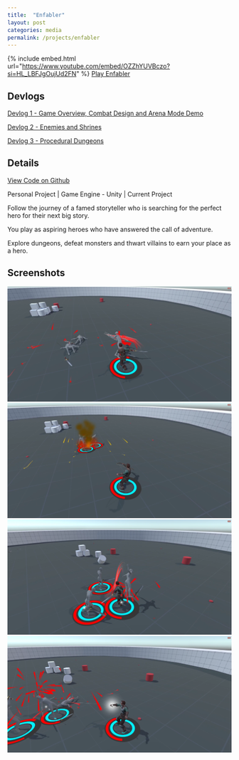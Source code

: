 ```yaml
---
title:  "Enfabler"
layout: post
categories: media
permalink: /projects/enfabler
---
```


{% include embed.html url="https://www.youtube.com/embed/OZZhYUVBczo?si=HL_LBFJgOujUd2FN" %}
[Play Enfabler](https://andrewjscott02.itch.io/enfabler)

## Devlogs

[Devlog 1 - Game Overview, Combat Design and Arena Mode Demo](https://andrewscott02.github.io/enfabler1/)

[Devlog 2 - Enemies and Shrines](https://andrewscott02.github.io/enfabler2/)

[Devlog 3 - Procedural Dungeons](https://andrewscott02.github.io/enfabler3/)

## Details

[View Code on Github](https://github.com/andrewscott02/Enfabler)

Personal Project | Game Engine - Unity | Current Project

<p>
  Follow the journey of a famed storyteller who is searching for the perfect hero for their next big story.
</p>

<p>
  You play as aspiring heroes who have answered the call of adventure.
</p>

<p>
  Explore dungeons, defeat monsters and thwart villains to earn your place as a hero.
</p>

## Screenshots

<img src="https://raw.githubusercontent.com/andrewscott02/andrewscott02.github.io/master/_posts/Images/Enfabler%20(8).png">
<img src="https://raw.githubusercontent.com/andrewscott02/andrewscott02.github.io/master/_posts/Images/Enfabler%20(7).png">
<img src="https://raw.githubusercontent.com/andrewscott02/andrewscott02.github.io/master/_posts/Images/Enfabler%20(9).png">
<img src="https://raw.githubusercontent.com/andrewscott02/andrewscott02.github.io/master/_posts/Images/Enfabler%20(1).png">
